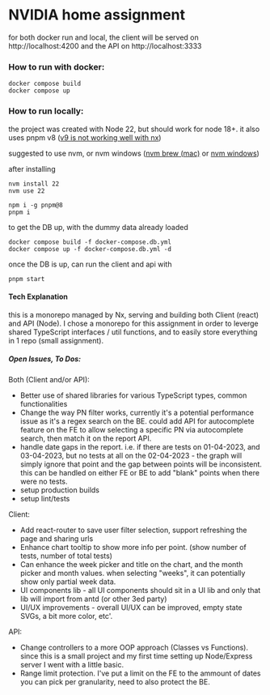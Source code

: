 # NVIDIA home assignment

for both docker run and local, the client will be served on 
http://localhost:4200
and the API on 
http://localhost:3333


### How to run with docker:
```
docker compose build
docker compose up
```

### How to run locally:
the project was created with Node 22, but should work for node 18+.
it also uses pnpm v8 ([v9 is not working well with nx](https://github.com/nrwl/nx/issues/22850))

suggested to use nvm, or nvm windows
([nvm brew (mac)](https://formulae.brew.sh/formula/nvm) or [nvm windows](https://github.com/coreybutler/nvm-windows))

after installing
```
nvm install 22
nvm use 22

npm i -g pnpm@8
pnpm i
```

to get the DB up, with the dummy data already loaded 
```
docker compose build -f docker-compose.db.yml
docker compose up -f docker-compose.db.yml -d
```

once the DB is up, can run the client and api with
```
pnpm start
```

#### Tech Explanation
this is a monorepo managed by Nx, serving and building both Client (react) and API (Node).
I chose a monorepo for this assignment in order to leverge shared TypeScript interfaces / util functions, and to easily store everything in 1 repo (small assignment).

##### Open Issues, To Dos:
Both (Client and/or API):
* Better use of shared libraries for various TypeScript types, common functionalities
* Change the way PN filter works, currently it's a potential performance issue as it's a regex search on the BE. could add API for autocomplete feature on the FE to allow selecting a specific PN via autocomplete search, then match it on the report API.
* handle date gaps in the report. i.e. if there are tests on 01-04-2023, and 03-04-2023, but no tests at all on the 02-04-2023 - the graph will simply ignore that point and the gap between points will be inconsistent. this can be handled on either FE or BE to add "blank" points when there were no tests.
* setup production builds
* setup lint/tests

Client:
* Add react-router to save user filter selection, support refreshing the page and sharing urls
* Enhance chart tooltip to show more info per point. (show number of tests, number of total tests)
* Can enhance the week picker and title on the chart, and the month picker and month values. when selecting "weeks", it can potentially show only partial week data.
* UI components lib - all UI components should sit in a UI lib and only that lib will import from antd (or other 3ed party)
* UI/UX improvements - overall UI/UX can be improved, empty state SVGs, a bit more color, etc'.


API:
* Change controllers to a more OOP approach (Classes vs Functions). since this is a small project and my first time setting up Node/Express server I went with a little basic.
* Range limit protection. I've put a limit on the FE to the ammount of dates you can pick per granularity, need to also protect the BE.